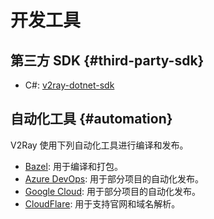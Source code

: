 # 开发工具

## 第三方 SDK {#third-party-sdk}

* C#: [v2ray-dotnet-sdk](https://github.com/techotaku/v2ray-dotnet-sdk)

## 自动化工具 {#automation}

V2Ray 使用下列自动化工具进行编译和发布。

* [Bazel](https://bazel.build/): 用于编译和打包。
* [Azure DevOps](https://dev.azure.com/): 用于部分项目的自动化发布。
* [Google Cloud](https://cloud.google.com/): 用于部分项目的自动化发布。
* [CloudFlare](https://cloudflare.com/): 用于支持官网和域名解析。
